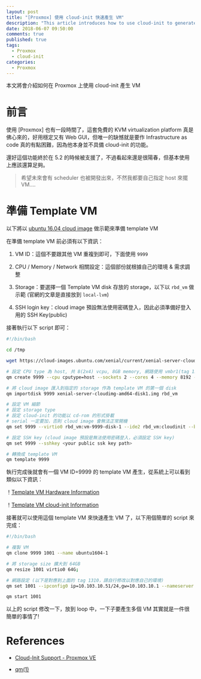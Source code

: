 ```yaml
---
layout: post
title: "[Proxmox] 使用 cloud-init 快速產生 VM"
description: "This article introduces how to use cloud-init to generate multiple VMs in a short time"
date: 2018-06-07 09:50:00
comments: true
published: true
tags: 
  - Proxmox
  - cloud-init
categories: 
  - Proxmox
---
```


本文將會介紹如何在 Proxmox 上使用 cloud-init 產生 VM


前言
===

使用 [Proxmox] 也有一段時間了，這套免費的 KVM virtualization platform 真是佛心來的，好用穩定又有 Web GUI，但唯一的缺憾就是要作 Infrastructure as code 真的有點困難，因為他本身並不具備 cloud-init 的功能。

還好這個功能終於在 5.2 的時候被支援了，不過看起來還是很陽春，但基本使用上應該還算足夠。

> 希望未來會有 scheduler 也被開發出來，不然我都要自己指定 host 來擺 VM....


準備 Template VM
===============

以下將以 [ubuntu 16.04 cloud image](https://cloud-images.ubuntu.com/xenial/current) 做示範來準備 template VM

在準備 template VM 前必須有以下資訊：

1. VM ID：這個不要跟其他 VM 重複到即可，下面使用 `9999`

2. CPU / Memory / Network 相關設定：這個部份就根據自己的環境 & 需求調整

3. Storage：要選擇一個 Template VM disk 存放的 storage，以下以 `rbd_vm` 做示範 (官網的文章是直接放到 `local-lvm`)

4. SSH login key：cloud image 預設無法使用密碼登入，因此必須準備好登入用的 SSH Key(public)

接著執行以下 script 即可：

```bash
#!/bin/bash

cd /tmp

wget https://cloud-images.ubuntu.com/xenial/current/xenial-server-cloudimg-amd64-disk1.img

# 設定 CPU type 為 host, 共 8(2x4) vcpu, 8GB memory, 網路使用 vmbr1(tag 1310, 此為我自己設定的 trunk bridge)
qm create 9999 --cpu cputype=host --sockets 2 --cores 4 --memory 8192 --net0 virtio,bridge=vmbr1,tag=1310

# 將 cloud image 匯入到指定的 storage 作為 template VM 的第一個 disk
qm importdisk 9999 xenial-server-cloudimg-amd64-disk1.img rbd_vm

# 設定 VM 細節
# 設定 storage type
# 設定 cloud-init 的功能以 cd-rom 的形式掛載
# serial 一定要加，否則 cloud image 會無法正常開機
qm set 9999 --virtio0 rbd_vm:vm-9999-disk-1 --ide2 rbd_vm:cloudinit --boot c --bootdisk virtio0 --serial0 socket

# 設定 SSH key (cloud image 預設是無法使用密碼登入，必須設定 SSH key)
qm set 9999 --sshkey <your public ssk key path>

# 轉換成 template VM
qm template 9999
```

執行完成後就會有一個 VM ID=9999 的 template VM 產生，從系統上可以看到類似以下資訊：

！[Template VM Hardware Information](/images/proxmox/vm_hw_info.png)

！[Template VM cloud-init Information](../../../../../images/proxmox/vm_cloud-init_info.png)


接著就可以使用這個 template VM 來快速產生 VM 了，以下用個簡單的 script 來完成：

```bash
#!/bin/bash

# 複製 VM
qm clone 9999 1001 --name ubuntu1604-1

# 將 storage size 擴大到 64GB
qm resize 1001 virtio0 64G; 

# 網路設定 (以下是對應到上面的 tag 1310，請自行修改以對應自己的環境)
qm set 1001 --ipconfig0 ip=10.103.10.51/24,gw=10.103.10.1 --nameserver '8.8.8.8 1.1.1.1'

qm start 1001
```

以上的 script 修改一下，放到 loop 中，一下子要產生多個 VM 其實就是一件很簡單的事情了!



References
==========

- [Cloud-Init Support - Proxmox VE](https://pve.proxmox.com/wiki/Cloud-Init_Support)

- [qm(1)](https://pve.proxmox.com/pve-docs/qm.1.html)